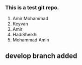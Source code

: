 ### This is a test git repo.
1. Amir Mohammad
2. Keyvan
3. Amir
4. HadiSheikhi
5. Mohammad Amin

## develop branch added